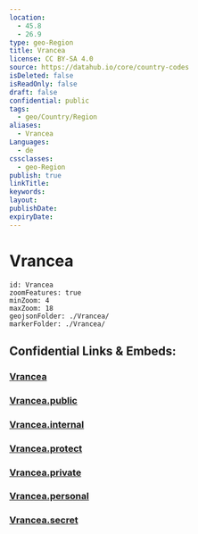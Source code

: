 ```yaml
---
location:
  - 45.8
  - 26.9
type: geo-Region
title: Vrancea
license: CC BY-SA 4.0
source: https://datahub.io/core/country-codes
isDeleted: false
isReadOnly: false
draft: false
confidential: public
tags:
  - geo/Country/Region
aliases:
  - Vrancea
Languages:
  - de
cssclasses:
  - geo-Region
publish: true
linkTitle:
keywords:
layout:
publishDate:
expiryDate:
---
```


# Vrancea

```leaflet
id: Vrancea
zoomFeatures: true 
minZoom: 4 
maxZoom: 18
geojsonFolder: ./Vrancea/
markerFolder: ./Vrancea/
```


## Confidential Links & Embeds: 

### [Vrancea](/_Standards/Earth/Continent/Europe/Europe~East/Romania/Regions~Romania/Romania~Sud-Est/Vrancea.md) 

### [Vrancea.public](/_public/Earth/Continent/Europe/Europe~East/Romania/Regions~Romania/Romania~Sud-Est/Vrancea.public.md) 

### [Vrancea.internal](/_internal/Earth/Continent/Europe/Europe~East/Romania/Regions~Romania/Romania~Sud-Est/Vrancea.internal.md) 

### [Vrancea.protect](/_protect/Earth/Continent/Europe/Europe~East/Romania/Regions~Romania/Romania~Sud-Est/Vrancea.protect.md) 

### [Vrancea.private](/_private/Earth/Continent/Europe/Europe~East/Romania/Regions~Romania/Romania~Sud-Est/Vrancea.private.md) 

### [Vrancea.personal](/_personal/Earth/Continent/Europe/Europe~East/Romania/Regions~Romania/Romania~Sud-Est/Vrancea.personal.md) 

### [Vrancea.secret](/_secret/Earth/Continent/Europe/Europe~East/Romania/Regions~Romania/Romania~Sud-Est/Vrancea.secret.md)

